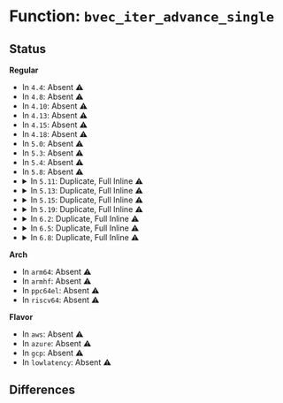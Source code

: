 # Function: <code>bvec_iter_advance_single</code>

## Status
<b>Regular</b>
<ul>
<li>
In <code>4.4</code>: Absent ⚠️
</li>
<li>
In <code>4.8</code>: Absent ⚠️
</li>
<li>
In <code>4.10</code>: Absent ⚠️
</li>
<li>
In <code>4.13</code>: Absent ⚠️
</li>
<li>
In <code>4.15</code>: Absent ⚠️
</li>
<li>
In <code>4.18</code>: Absent ⚠️
</li>
<li>
In <code>5.0</code>: Absent ⚠️
</li>
<li>
In <code>5.3</code>: Absent ⚠️
</li>
<li>
In <code>5.4</code>: Absent ⚠️
</li>
<li>
In <code>5.8</code>: Absent ⚠️
</li>
<li>
<details>
<summary>In <code>5.11</code>: Duplicate, Full Inline ⚠️</summary>

**Collision:** Static Duplication

**Inline:** Full

**Transformation:** False

**Instances:**

```
In block/bio.c (ffffffff8155aff1)
Location: include/linux/bvec.h:128
Inline: True
Inline callers:
  - block/bio.c:bio_copy_data_iter
  - block/bio.c:bio_copy_data_iter
  - block/bio.c:zero_fill_bio_iter
```
```
In block/blk-map.c (ffffffff815657e6)
Location: include/linux/bvec.h:128
Inline: True
Inline callers:
  - block/blk-map.c:blk_rq_append_bio
```
```
In block/blk-merge.c (ffffffff81567480)
Location: include/linux/bvec.h:128
Inline: True
Inline callers:
  - block/blk-merge.c:__blk_bios_map_sg
  - block/blk-merge.c:blk_recalc_rq_segments
  - block/blk-merge.c:blk_bio_segment_split
```
```
In block/bounce.c (ffffffff815819b1)
Location: include/linux/bvec.h:128
Inline: True
Inline callers:
  - block/bounce.c:__blk_queue_bounce
  - block/bounce.c:copy_to_high_bio_irq
```
```
In block/bio-integrity.c (ffffffff8159335b)
Location: include/linux/bvec.h:128
Inline: True
Inline callers:
  - block/bio-integrity.c:bio_integrity_process
```
```
In block/blk-integrity.c (ffffffff815941a2)
Location: include/linux/bvec.h:128
Inline: True
Inline callers:
  - block/blk-integrity.c:blk_rq_map_integrity_sg
  - block/blk-integrity.c:blk_rq_count_integrity_sg
```
```
In block/t10-pi.c (ffffffff81594c0b)
Location: include/linux/bvec.h:128
Inline: True
Inline callers:
  - block/t10-pi.c:t10_pi_type1_complete
  - block/t10-pi.c:t10_pi_type1_prepare
```
```
In block/blk-crypto.c (ffffffff8159e841)
Location: include/linux/bvec.h:128
Inline: True
Inline callers:
  - block/blk-crypto.c:bio_crypt_check_alignment
```
```
In block/blk-crypto-fallback.c (ffffffff8159f5be)
Location: include/linux/bvec.h:128
Inline: True
Inline callers:
  - block/blk-crypto-fallback.c:blk_crypto_fallback_decrypt_bio
  - block/blk-crypto-fallback.c:blk_crypto_split_bio_if_needed
  - block/blk-crypto-fallback.c:blk_crypto_clone_bio
  - block/blk-crypto-fallback.c:blk_crypto_clone_bio
```
```
In lib/iov_iter.c (ffffffff815a593a)
Location: include/linux/bvec.h:128
Inline: True
Inline callers:
  - lib/iov_iter.c:iov_iter_for_each_range
  - lib/iov_iter.c:iov_iter_npages
  - lib/iov_iter.c:csum_and_copy_to_iter
  - lib/iov_iter.c:csum_and_copy_from_iter_full
  - lib/iov_iter.c:csum_and_copy_from_iter
  - lib/iov_iter.c:iov_iter_get_pages_alloc
  - lib/iov_iter.c:iov_iter_get_pages
  - lib/iov_iter.c:iov_iter_gap_alignment
  - lib/iov_iter.c:iov_iter_alignment
  - lib/iov_iter.c:iov_iter_advance
  - lib/iov_iter.c:iov_iter_copy_from_user_atomic
  - lib/iov_iter.c:iov_iter_zero
  - lib/iov_iter.c:_copy_from_iter_full_nocache
  - lib/iov_iter.c:_copy_from_iter_flushcache
  - lib/iov_iter.c:_copy_from_iter_nocache
  - lib/iov_iter.c:_copy_from_iter_full
  - lib/iov_iter.c:_copy_from_iter
  - lib/iov_iter.c:_copy_mc_to_iter
  - lib/iov_iter.c:_copy_to_iter
```
```
In drivers/block/loop.c (ffffffff817fc65e)
Location: include/linux/bvec.h:128
Inline: True
Inline callers:
  - drivers/block/loop.c:lo_read_transfer
  - drivers/block/loop.c:lo_read_simple
  - drivers/block/loop.c:lo_write_transfer
```
</details>
</li>
<li>
<details>
<summary>In <code>5.13</code>: Duplicate, Full Inline ⚠️</summary>

**Collision:** Static Duplication

**Inline:** Full

**Transformation:** False

**Instances:**

```
In block/bio.c (ffffffff81563822)
Location: include/linux/bvec.h:128
Inline: True
Inline callers:
  - block/bio.c:bio_copy_data_iter
  - block/bio.c:bio_copy_data_iter
  - block/bio.c:zero_fill_bio
```
```
In block/blk-map.c (ffffffff8156de30)
Location: include/linux/bvec.h:128
Inline: True
Inline callers:
  - block/blk-map.c:blk_rq_append_bio
```
```
In block/blk-merge.c (ffffffff8156f84f)
Location: include/linux/bvec.h:128
Inline: True
Inline callers:
  - block/blk-merge.c:__blk_bios_map_sg
  - block/blk-merge.c:blk_recalc_rq_segments
  - block/blk-merge.c:blk_bio_segment_split
```
```
In block/bio-integrity.c (ffffffff8159a15d)
Location: include/linux/bvec.h:128
Inline: True
Inline callers:
  - block/bio-integrity.c:bio_integrity_process
```
```
In block/blk-integrity.c (ffffffff8159af81)
Location: include/linux/bvec.h:128
Inline: True
Inline callers:
  - block/blk-integrity.c:blk_rq_map_integrity_sg
  - block/blk-integrity.c:blk_rq_count_integrity_sg
```
```
In block/t10-pi.c (ffffffff8159b9ce)
Location: include/linux/bvec.h:128
Inline: True
Inline callers:
  - block/t10-pi.c:t10_pi_type1_complete
  - block/t10-pi.c:t10_pi_type1_prepare
```
```
In block/blk-crypto.c (ffffffff815a5a01)
Location: include/linux/bvec.h:128
Inline: True
Inline callers:
  - block/blk-crypto.c:__blk_crypto_bio_prep
```
```
In block/blk-crypto-fallback.c (ffffffff815a62c1)
Location: include/linux/bvec.h:128
Inline: True
Inline callers:
  - block/blk-crypto-fallback.c:blk_crypto_fallback_decrypt_bio
  - block/blk-crypto-fallback.c:blk_crypto_fallback_encrypt_bio
  - block/blk-crypto-fallback.c:blk_crypto_clone_bio
  - block/blk-crypto-fallback.c:blk_crypto_clone_bio
```
```
In lib/iov_iter.c (ffffffff815aca3a)
Location: include/linux/bvec.h:128
Inline: True
Inline callers:
  - lib/iov_iter.c:iov_iter_for_each_range
  - lib/iov_iter.c:iov_iter_npages
  - lib/iov_iter.c:csum_and_copy_to_iter
  - lib/iov_iter.c:csum_and_copy_from_iter_full
  - lib/iov_iter.c:csum_and_copy_from_iter
  - lib/iov_iter.c:iov_iter_gap_alignment
  - lib/iov_iter.c:iov_iter_alignment
  - lib/iov_iter.c:iov_iter_advance
  - lib/iov_iter.c:iov_iter_copy_from_user_atomic
  - lib/iov_iter.c:iov_iter_zero
  - lib/iov_iter.c:_copy_from_iter_full_nocache
  - lib/iov_iter.c:_copy_from_iter_flushcache
  - lib/iov_iter.c:_copy_from_iter_nocache
  - lib/iov_iter.c:_copy_from_iter_full
  - lib/iov_iter.c:_copy_from_iter
  - lib/iov_iter.c:_copy_mc_to_iter
  - lib/iov_iter.c:_copy_to_iter
```
```
In drivers/block/loop.c (ffffffff817e29ee)
Location: include/linux/bvec.h:128
Inline: True
Inline callers:
  - drivers/block/loop.c:do_req_filebacked
  - drivers/block/loop.c:lo_read_transfer
  - drivers/block/loop.c:lo_write_transfer
```
</details>
</li>
<li>
<details>
<summary>In <code>5.15</code>: Duplicate, Full Inline ⚠️</summary>

**Collision:** Static Duplication

**Inline:** Full

**Transformation:** False

**Instances:**

```
In block/bio.c (ffffffff815c7165)
Location: include/linux/bvec.h:129
Inline: True
Inline callers:
  - block/bio.c:bio_copy_data_iter
  - block/bio.c:bio_copy_data_iter
  - block/bio.c:zero_fill_bio
```
```
In block/blk-map.c (ffffffff815d2420)
Location: include/linux/bvec.h:129
Inline: True
Inline callers:
  - block/blk-map.c:blk_rq_append_bio
```
```
In block/blk-merge.c (ffffffff815d3ef8)
Location: include/linux/bvec.h:129
Inline: True
Inline callers:
  - block/blk-merge.c:__blk_bios_map_sg
  - block/blk-merge.c:blk_recalc_rq_segments
  - block/blk-merge.c:blk_bio_segment_split
```
```
In block/bio-integrity.c (ffffffff816023bd)
Location: include/linux/bvec.h:129
Inline: True
Inline callers:
  - block/bio-integrity.c:bio_integrity_process
```
```
In block/blk-integrity.c (ffffffff816031e2)
Location: include/linux/bvec.h:129
Inline: True
Inline callers:
  - block/blk-integrity.c:blk_rq_map_integrity_sg
  - block/blk-integrity.c:blk_rq_count_integrity_sg
```
```
In block/t10-pi.c (ffffffff81603979)
Location: include/linux/bvec.h:129
Inline: True
Inline callers:
  - block/t10-pi.c:t10_pi_type1_complete
  - block/t10-pi.c:t10_pi_type1_prepare
```
```
In block/blk-crypto.c (ffffffff8160e4d1)
Location: include/linux/bvec.h:129
Inline: True
Inline callers:
  - block/blk-crypto.c:__blk_crypto_bio_prep
```
```
In block/blk-crypto-fallback.c (ffffffff8160ede1)
Location: include/linux/bvec.h:129
Inline: True
Inline callers:
  - block/blk-crypto-fallback.c:blk_crypto_fallback_decrypt_bio
  - block/blk-crypto-fallback.c:blk_crypto_fallback_encrypt_bio
  - block/blk-crypto-fallback.c:blk_crypto_clone_bio
  - block/blk-crypto-fallback.c:blk_crypto_clone_bio
```
```
In drivers/block/loop.c (ffffffff8186edec)
Location: include/linux/bvec.h:129
Inline: True
Inline callers:
  - drivers/block/loop.c:do_req_filebacked
  - drivers/block/loop.c:lo_read_transfer
  - drivers/block/loop.c:lo_write_transfer
```
</details>
</li>
<li>
<details>
<summary>In <code>5.19</code>: Duplicate, Full Inline ⚠️</summary>

**Collision:** Static Duplication

**Inline:** Full

**Transformation:** False

**Instances:**

```
In block/bio.c (ffffffff81671f1f)
Location: include/linux/bvec.h:129
Inline: True
Inline callers:
  - block/bio.c:bio_copy_data_iter
  - block/bio.c:bio_copy_data_iter
  - block/bio.c:guard_bio_eod
  - block/bio.c:zero_fill_bio
```
```
In block/blk-map.c (ffffffff8167e126)
Location: include/linux/bvec.h:129
Inline: True
Inline callers:
  - block/blk-map.c:blk_rq_append_bio
```
```
In block/blk-merge.c (ffffffff8167fb88)
Location: include/linux/bvec.h:129
Inline: True
Inline callers:
  - block/blk-merge.c:__blk_bios_map_sg
  - block/blk-merge.c:blk_recalc_rq_segments
  - block/blk-merge.c:blk_bio_segment_split
```
```
In block/bio-integrity.c (ffffffff816b4efe)
Location: include/linux/bvec.h:129
Inline: True
Inline callers:
  - block/bio-integrity.c:bio_integrity_process
```
```
In block/blk-integrity.c (ffffffff816b5a62)
Location: include/linux/bvec.h:129
Inline: True
Inline callers:
  - block/blk-integrity.c:blk_rq_map_integrity_sg
  - block/blk-integrity.c:blk_rq_count_integrity_sg
```
```
In block/t10-pi.c (ffffffff816b6c21)
Location: include/linux/bvec.h:129
Inline: True
Inline callers:
  - block/t10-pi.c:ext_pi_type1_complete
  - block/t10-pi.c:ext_pi_type1_prepare
  - block/t10-pi.c:t10_pi_type1_complete
  - block/t10-pi.c:t10_pi_type1_prepare
```
```
In block/blk-crypto.c (ffffffff816c1b73)
Location: include/linux/bvec.h:129
Inline: True
Inline callers:
  - block/blk-crypto.c:__blk_crypto_bio_prep
```
```
In block/blk-crypto-fallback.c (ffffffff816c3677)
Location: include/linux/bvec.h:129
Inline: True
Inline callers:
  - block/blk-crypto-fallback.c:blk_crypto_fallback_decrypt_bio
  - block/blk-crypto-fallback.c:blk_crypto_fallback_encrypt_bio
  - block/blk-crypto-fallback.c:blk_crypto_fallback_clone_bio
  - block/blk-crypto-fallback.c:blk_crypto_fallback_clone_bio
```
```
In drivers/block/loop.c (ffffffff819b7290)
Location: include/linux/bvec.h:129
Inline: True
Inline callers:
  - drivers/block/loop.c:lo_read_simple
```
</details>
</li>
<li>
<details>
<summary>In <code>6.2</code>: Duplicate, Full Inline ⚠️</summary>

**Collision:** Static Duplication

**Inline:** Full

**Transformation:** False

**Instances:**

```
In block/bio.c (ffffffff8172d837)
Location: include/linux/bvec.h:129
Inline: True
Inline callers:
  - block/bio.c:bio_copy_data_iter
  - block/bio.c:bio_copy_data_iter
  - block/bio.c:guard_bio_eod
  - block/bio.c:zero_fill_bio
```
```
In block/blk-map.c (ffffffff8173adb6)
Location: include/linux/bvec.h:129
Inline: True
Inline callers:
  - block/blk-map.c:blk_rq_append_bio
```
```
In block/blk-merge.c (ffffffff8173d0ca)
Location: include/linux/bvec.h:129
Inline: True
Inline callers:
  - block/blk-merge.c:__blk_bios_map_sg
  - block/blk-merge.c:blk_recalc_rq_segments
  - block/blk-merge.c:bio_split_rw
```
```
In block/bio-integrity.c (ffffffff81774a90)
Location: include/linux/bvec.h:129
Inline: True
Inline callers:
  - block/bio-integrity.c:bio_integrity_process
```
```
In block/blk-integrity.c (ffffffff81775d12)
Location: include/linux/bvec.h:129
Inline: True
Inline callers:
  - block/blk-integrity.c:blk_rq_map_integrity_sg
  - block/blk-integrity.c:blk_rq_count_integrity_sg
```
```
In block/t10-pi.c (ffffffff81776be1)
Location: include/linux/bvec.h:129
Inline: True
Inline callers:
  - block/t10-pi.c:ext_pi_type1_complete
  - block/t10-pi.c:ext_pi_type1_prepare
  - block/t10-pi.c:t10_pi_type1_complete
  - block/t10-pi.c:t10_pi_type1_prepare
```
```
In block/blk-crypto.c (ffffffff81782d63)
Location: include/linux/bvec.h:129
Inline: True
Inline callers:
  - block/blk-crypto.c:__blk_crypto_bio_prep
```
```
In block/blk-crypto-fallback.c (ffffffff81784b0b)
Location: include/linux/bvec.h:129
Inline: True
Inline callers:
  - block/blk-crypto-fallback.c:blk_crypto_fallback_decrypt_bio
  - block/blk-crypto-fallback.c:blk_crypto_fallback_encrypt_bio
  - block/blk-crypto-fallback.c:blk_crypto_fallback_clone_bio
  - block/blk-crypto-fallback.c:blk_crypto_fallback_clone_bio
```
```
In io_uring/net.c (ffffffff81795c83)
Location: include/linux/bvec.h:129
Inline: True
Inline callers:
  - io_uring/net.c:io_sg_from_iter
```
```
In drivers/block/loop.c (ffffffff81b2c5f9)
Location: include/linux/bvec.h:129
Inline: True
Inline callers:
  - drivers/block/loop.c:lo_read_simple
```
</details>
</li>
<li>
<details>
<summary>In <code>6.5</code>: Duplicate, Full Inline ⚠️</summary>

**Collision:** Static Duplication

**Inline:** Full

**Transformation:** False

**Instances:**

```
In block/bio.c (ffffffff81769b92)
Location: include/linux/bvec.h:168
Inline: True
Inline callers:
  - block/bio.c:bio_copy_data_iter
  - block/bio.c:bio_copy_data_iter
  - block/bio.c:guard_bio_eod
  - block/bio.c:zero_fill_bio
```
```
In block/blk-map.c (ffffffff81777457)
Location: include/linux/bvec.h:168
Inline: True
Inline callers:
  - block/blk-map.c:blk_rq_append_bio
```
```
In block/blk-merge.c (ffffffff81779666)
Location: include/linux/bvec.h:168
Inline: True
Inline callers:
  - block/blk-merge.c:__blk_bios_map_sg
  - block/blk-merge.c:blk_recalc_rq_segments
  - block/blk-merge.c:bio_split_rw
```
```
In block/bio-integrity.c (ffffffff817b47aa)
Location: include/linux/bvec.h:168
Inline: True
Inline callers:
  - block/bio-integrity.c:bio_integrity_process
```
```
In block/blk-integrity.c (ffffffff817b59c2)
Location: include/linux/bvec.h:168
Inline: True
Inline callers:
  - block/blk-integrity.c:blk_rq_map_integrity_sg
  - block/blk-integrity.c:blk_rq_count_integrity_sg
```
```
In block/t10-pi.c (ffffffff817b67b8)
Location: include/linux/bvec.h:168
Inline: True
Inline callers:
  - block/t10-pi.c:ext_pi_type1_complete
  - block/t10-pi.c:ext_pi_type1_prepare
  - block/t10-pi.c:t10_pi_type1_complete
  - block/t10-pi.c:t10_pi_type1_prepare
```
```
In block/blk-crypto.c (ffffffff817c2fb1)
Location: include/linux/bvec.h:168
Inline: True
Inline callers:
  - block/blk-crypto.c:__blk_crypto_bio_prep
```
```
In block/blk-crypto-fallback.c (ffffffff817c4e88)
Location: include/linux/bvec.h:168
Inline: True
Inline callers:
  - block/blk-crypto-fallback.c:blk_crypto_fallback_decrypt_bio
  - block/blk-crypto-fallback.c:blk_crypto_fallback_encrypt_bio
  - block/blk-crypto-fallback.c:blk_crypto_fallback_clone_bio
  - block/blk-crypto-fallback.c:blk_crypto_fallback_clone_bio
```
```
In io_uring/net.c (ffffffff817d6915)
Location: include/linux/bvec.h:168
Inline: True
Inline callers:
  - io_uring/net.c:io_sg_from_iter
```
```
In drivers/block/loop.c (ffffffff81b7c850)
Location: include/linux/bvec.h:168
Inline: True
Inline callers:
  - drivers/block/loop.c:lo_read_simple
```
</details>
</li>
<li>
<details>
<summary>In <code>6.8</code>: Duplicate, Full Inline ⚠️</summary>

**Collision:** Static Duplication

**Inline:** Full

**Transformation:** False

**Instances:**

```
In block/bio.c (ffffffff817abd42)
Location: include/linux/bvec.h:168
Inline: True
Inline callers:
  - block/bio.c:bio_copy_data_iter
  - block/bio.c:bio_copy_data_iter
  - block/bio.c:guard_bio_eod
  - block/bio.c:zero_fill_bio_iter
```
```
In block/blk-map.c (ffffffff817b9677)
Location: include/linux/bvec.h:168
Inline: True
Inline callers:
  - block/blk-map.c:blk_rq_append_bio
```
```
In block/blk-merge.c (ffffffff817bba36)
Location: include/linux/bvec.h:168
Inline: True
Inline callers:
  - block/blk-merge.c:__blk_bios_map_sg
  - block/blk-merge.c:blk_recalc_rq_segments
  - block/blk-merge.c:bio_split_rw
```
```
In block/bio-integrity.c (ffffffff817f85ea)
Location: include/linux/bvec.h:168
Inline: True
Inline callers:
  - block/bio-integrity.c:bio_integrity_process
```
```
In block/blk-integrity.c (ffffffff817fa3d2)
Location: include/linux/bvec.h:168
Inline: True
Inline callers:
  - block/blk-integrity.c:blk_rq_map_integrity_sg
  - block/blk-integrity.c:blk_rq_count_integrity_sg
```
```
In block/t10-pi.c (ffffffff817fb1c8)
Location: include/linux/bvec.h:168
Inline: True
Inline callers:
  - block/t10-pi.c:ext_pi_type1_complete
  - block/t10-pi.c:ext_pi_type1_prepare
  - block/t10-pi.c:t10_pi_type1_complete
  - block/t10-pi.c:t10_pi_type1_prepare
```
```
In block/blk-crypto.c (ffffffff81807c41)
Location: include/linux/bvec.h:168
Inline: True
Inline callers:
  - block/blk-crypto.c:__blk_crypto_bio_prep
```
```
In block/blk-crypto-fallback.c (ffffffff81809b78)
Location: include/linux/bvec.h:168
Inline: True
Inline callers:
  - block/blk-crypto-fallback.c:blk_crypto_fallback_decrypt_bio
  - block/blk-crypto-fallback.c:blk_crypto_fallback_encrypt_bio
  - block/blk-crypto-fallback.c:blk_crypto_fallback_clone_bio
  - block/blk-crypto-fallback.c:blk_crypto_fallback_clone_bio
```
```
In io_uring/net.c (ffffffff8181aae5)
Location: include/linux/bvec.h:168
Inline: True
Inline callers:
  - io_uring/net.c:io_sg_from_iter
```
```
In drivers/block/loop.c (ffffffff81bd0780)
Location: include/linux/bvec.h:168
Inline: True
Inline callers:
  - drivers/block/loop.c:lo_read_simple
```
</details>
</li>
</ul>
<b>Arch</b>
<ul>
<li>
In <code>arm64</code>: Absent ⚠️
</li>
<li>
In <code>armhf</code>: Absent ⚠️
</li>
<li>
In <code>ppc64el</code>: Absent ⚠️
</li>
<li>
In <code>riscv64</code>: Absent ⚠️
</li>
</ul>
<b>Flavor</b>
<ul>
<li>
In <code>aws</code>: Absent ⚠️
</li>
<li>
In <code>azure</code>: Absent ⚠️
</li>
<li>
In <code>gcp</code>: Absent ⚠️
</li>
<li>
In <code>lowlatency</code>: Absent ⚠️
</li>
</ul>

## Differences
